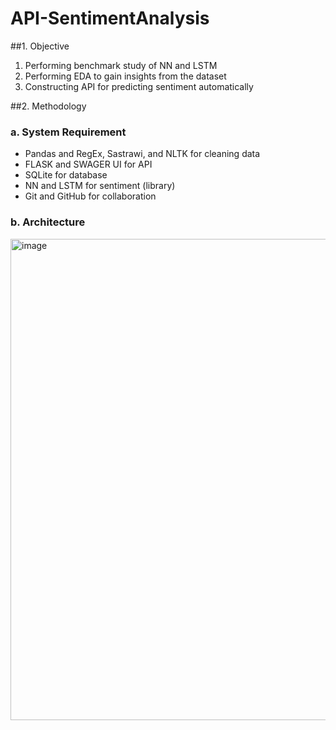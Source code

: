 # API-SentimentAnalysis

##1. Objective
1. Performing benchmark study of NN and LSTM
2. Performing EDA to gain insights from the dataset
3. Constructing API for predicting sentiment automatically

##2. Methodology
### a. System Requirement
- Pandas and RegEx, Sastrawi, and NLTK for cleaning data
- FLASK and SWAGER UI for API
- SQLite for database
- NN and LSTM for sentiment (library)
- Git and GitHub for collaboration

### b. Architecture
<img width="770" alt="image" src="https://user-images.githubusercontent.com/26571248/219908945-a31d14fd-13ab-45fd-8673-8e0762479204.png">
